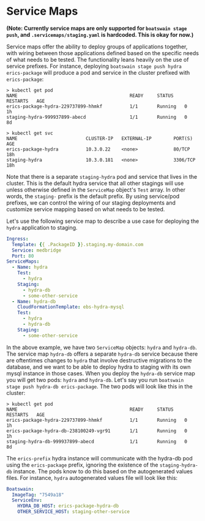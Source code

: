 

# Service Maps
**(Note: Currently service maps are only supported for `boatswain stage push`, and `.servicemaps/staging.yaml` is hardcoded. This is okay for now.)**

Service maps offer the ability to deploy groups of applications together, with wiring between those applications defined based on the specific needs of what needs to be tested. The functionality leans heavily on the use of service prefixes. For instance, deploying `boatswain stage push hydra erics-package` will produce a pod and service in the cluster prefixed with `erics-package`:
```
> kubectl get pod
NAME                                         READY     STATUS    RESTARTS   AGE
erics-package-hydra-229737899-hhmkf          1/1       Running   0          1h
staging-hydra-999937899-abecd                1/1       Running   0          8d
```

```
> kubectl get svc
NAME                         CLUSTER-IP   EXTERNAL-IP        PORT(S)             AGE
erics-package-hydra          10.3.0.22    <none>             80/TCP              18h
staging-hydra                10.3.0.181   <none>             3306/TCP            18h
```

Note that there is a separate `staging-hydra` pod and service that lives in the cluster. This is the default hydra service that all other stagings will use unless otherwise defined in the `ServiceMap` object's `Test` array. In other words, the `staging-` prefix is the default prefix. By using service/pod prefixes, we can control the wiring of our staging deployments and customize service mapping based on what needs to be tested.

Let's use the following service map to describe a use case for deploying the `hydra` application to staging.

```yaml
Ingress: 
  Template: {{ .PackageID }}.staging.my-domain.com
  Service: medbridge
  Port: 80
ServiceMaps:
  - Name: hydra
    Test:
      - hydra
    Staging:
      - hydra-db
      - some-other-service
  - Name: hydra-db
    CloudFormationTemplate: ebs-hydra-mysql
    Test:
      - hydra
      - hydra-db
    Staging:
      - some-other-service
```

In the above example, we have two `ServiceMap` objects: `hydra` and `hydra-db`. The service map `hydra-db` offers a separate `hydra-db` service because there are oftentimes changes to `hydra` that involve destructive migrations to the database, and we want to be able to deploy hydra to staging with its own mysql instance in those cases. When you deploy the `hydra-db` service map you will get two pods: `hydra` and `hydra-db`. Let's say you run `boatswain stage push hydra-db erics-package`. The two pods will look like this in the cluster:

```
> kubectl get pod
NAME                                         READY     STATUS    RESTARTS   AGE
erics-package-hydra-229737899-hhmkf          1/1       Running   0          1h
erics-package-hydra-db-238100249-vgr91       1/1       Running   0          1h
staging-hydra-db-999937899-abecd             1/1       Running   0          8d
```

The `erics-prefix` hydra instance will communicate with the hydra-db pod using the `erics-package` prefix, ignoring the existence of the `staging-hydra-db` instance. The pods know to do this based on the autogenerated values files. For instance, `hydra` autogenerated values file will look like this:

```yaml
Boatswain:
  ImageTag: "7549a18"
  ServiceEnv:
    HYDRA_DB_HOST: erics-package-hydra-db
    OTHER_SERVICE_HOST: staging-other-service
```

